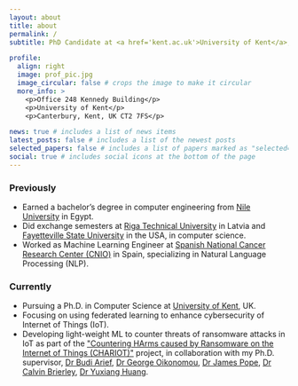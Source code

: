 ```yaml
---
layout: about
title: about
permalink: /
subtitle: PhD Candidate at <a href='kent.ac.uk'>University of Kent</a>, focusing on security of IoT with Machine Learning.

profile:
  align: right
  image: prof_pic.jpg
  image_circular: false # crops the image to make it circular
  more_info: >
    <p>Office 248 Kennedy Building</p>
    <p>University of Kent</p>
    <p>Canterbury, Kent, UK CT2 7FS</p>

news: true # includes a list of news items
latest_posts: false # includes a list of the newest posts
selected_papers: false # includes a list of papers marked as "selected={true}"
social: true # includes social icons at the bottom of the page
---
```


### Previously
* Earned a bachelor’s degree in computer engineering from [Nile University](https://nu.edu.eg) in Egypt. 
* Did exchange semesters at [Riga Technical University](https://rtu.lv) in Latvia and [Fayetteville State University](https://uncfsu.edu) in the USA, in computer science. 
* Worked as Machine Learning Engineer at [Spanish National Cancer Research Center (CNIO)](https://cnio.es/en) in Spain, specializing in Natural Language Processing (NLP).

### Currently 
* Pursuing a Ph.D. in Computer Science at [University of Kent](https://kent.ac.uk), UK. 
* Focusing on using federated learning to enhance cybersecurity of Internet of Things (IoT).
* Developing light-weight ML to counter threats of ransomware attacks in IoT as part of the ["Countering HArms caused by Ransomware on the Internet of Things (CHARIOT)"](https://gow.epsrc.ukri.org/NGBOViewGrant.aspx?GrantRef=EP/X036707/1) project, in collaboration with my Ph.D. supervisor, [Dr Budi Arief](https://www.kent.ac.uk/computing/people/3056/arief-budi), [Dr George Oikonomou](https://www.bristol.ac.uk/people/person/George-Oikonomou-0fda9c54-8e62-4aa7-8ce3-7713345bd3bc/), [Dr James Pope](https://www.bristol.ac.uk/people/person/James-Pope-51230534-52e6-4a47-8ef8-3636de46f381/), [Dr Calvin Brierley](https://research.kent.ac.uk/cyber/person/calvin-brierley/), [Dr Yuxiang Huang](https://research-information.bris.ac.uk/en/persons/yuxiang-huang).